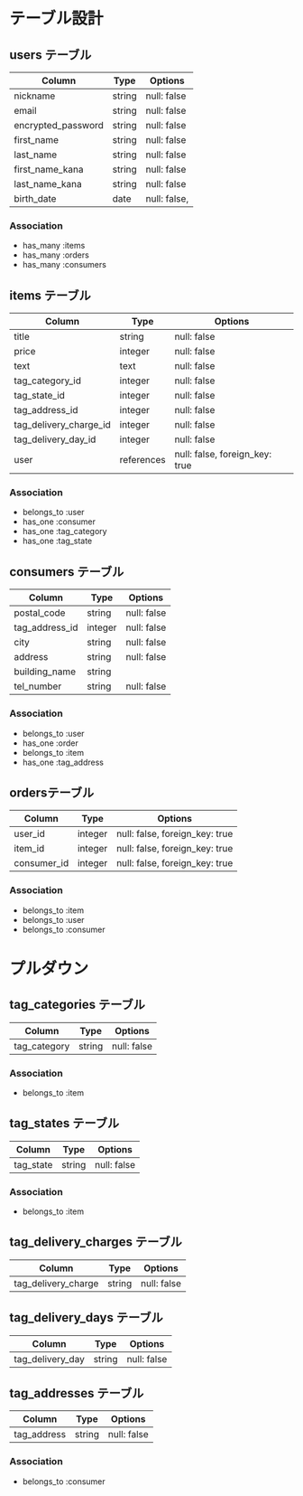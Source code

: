 # テーブル設計


## users テーブル

| Column             | Type       | Options                        |
| ------------------ | ---------- | ------------------------------ |
| nickname           | string     | null: false                    |
| email              | string     | null: false                    |
| encrypted_password | string     | null: false                    |
| first_name         | string     | null: false                    |
| last_name          | string     | null: false                    |
| first_name_kana    | string     | null: false                    |
| last_name_kana     | string     | null: false                    |
| birth_date         | date       | null: false,                   |

### Association
- has_many :items
- has_many :orders
- has_many :consumers

## items テーブル

| Column                 | Type       | Options                        |
| ---------------------- | ---------- | ------------------------------ |
| title                  | string     | null: false                    |
| price                  | integer    | null: false                    |
| text                   | text       | null: false                    |
| tag_category_id        | integer    | null: false                    |
| tag_state_id           | integer    | null: false                    |
| tag_address_id         | integer    | null: false                    |
| tag_delivery_charge_id | integer    | null: false                    |
| tag_delivery_day_id    | integer    | null: false                    |
| user                   | references | null: false, foreign_key: true |

### Association

- belongs_to :user
- has_one :consumer
- has_one :tag_category
- has_one :tag_state

## consumers テーブル

| Column         | Type       | Options                        |
| -------------- | ---------- | ------------------------------ |
| postal_code    | string     | null: false                    |
| tag_address_id | integer    | null: false                    |
| city           | string     | null: false                    |
| address        | string     | null: false                    |
| building_name  | string     |                                |
| tel_number     | string     | null: false                    |

### Association
- belongs_to :user
- has_one :order
- belongs_to :item
- has_one :tag_address


## ordersテーブル
| Column        | Type       | Options                        |
| ------------- | ---------- | ------------------------------ |
| user_id       | integer    | null: false, foreign_key: true |
| item_id       | integer    | null: false, foreign_key: true |
| consumer_id   | integer    | null: false, foreign_key: true |
### Association

- belongs_to :item
- belongs_to :user
- belongs_to :consumer



# プルダウン




## tag_categories テーブル

| Column       | Type       | Options                        |
| ------------ | ---------- | ------------------------------ |
| tag_category | string     | null: false                    |

### Association

- belongs_to :item


## tag_states テーブル

| Column       | Type       | Options                        |
| ------------ | ---------- | ------------------------------ |
| tag_state    | string     | null: false                    |

### Association

- belongs_to :item


## tag_delivery_charges テーブル

| Column                | Type       | Options                        |
| --------------------- | ---------- | ------------------------------ |
| tag_delivery_charge   | string     | null: false                    |




## tag_delivery_days テーブル

| Column                | Type       | Options                        |
| --------------------- | ---------- | ------------------------------ |
| tag_delivery_day      | string     | null: false                    |



## tag_addresses テーブル

| Column                | Type       | Options                        |
| --------------------- | ---------- | ------------------------------ |
| tag_address           | string     | null: false                    |

### Association


- belongs_to :consumer

